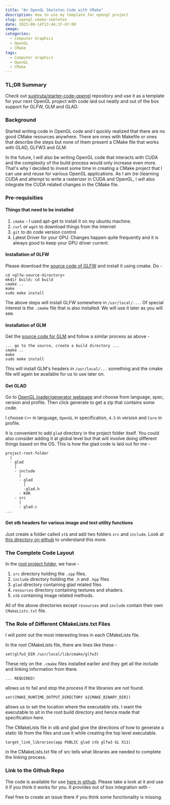 ```yaml
---
title: "An OpenGL Skeleton Code with CMake"
description: How to use my template for opengl project
slug: opengl-cmake-skeleton
date: 2023-08-14T13:44:37-07:00
image: 
categories:
  - Computer Graphics
  - OpenGL
  - CMake
tags:
  - Computer Graphics
  - OpenGL
  - CMake
---
```


### TL;DR Summary

Check out [sushruta/starter-code-opengl](https://github.com/sushruta/starter-code-opengl) repository and use it as a template for your next OpenGL project with code laid out neatly and out of the box support for GLFW, GLM and GLAD.

### Background

Started writing code in OpenGL code and I quickly realized that there are no good CMake resources anywhere. There are ones with Makefile or ones that describe the steps but none of them present a CMake file that works with GLAD, GLFW3 and GLM.

In the future, I will also be writing OpenGL code that interacts with CUDA and the complexity of the build process would only increase even more. That's why I decided to invest some time in creating a CMake project that I can use and reuse for various OpenGL applications. As I am (re-)learning CUDA and attempt to write a rasterizer in CUDA and OpenGL, I will also integrate the CUDA related changes in the CMake file.

### Pre-requisities

#### Things that need to be installed

1. `cmake` - I used apt-get to install it on my ubuntu machine.
2. `curl` or `wget` to download things from the internet
3. `git` to do code version control
4. Latest Driver for your GPU. Changes happen quite frequently and it is always good to keep your GPU driver current.

#### Installation of GLFW

Please download the [source code of GLFW](https://www.glfw.org/download) and install it using cmake. Do -

```
cd <glfw-source-directory>
mkdir build; cd build
cmake ..
make
sudo make install
```

The above steps will install GLFW somewhere in `/usr/local/...`. Of special interest is the `.cmake` file that is also installed. We will use it later as you will see.

#### Installation of GLM

Get the [source code for GLM](https://github.com/g-truc/glm) and follow a similar process as above -

```
... go to the source, create a build directory ...
cmake ..
make
sudo make install
```

This will install GLM's headers in `/usr/local/...` something and the cmake file will again be available for us to use later on.

#### Get GLAD

Go to [OpenGL loader/generator webpage](https://glad.dav1d.de/) and choose from language, spec, version and profile. Then click generate to get a zip that contains some code.

I choose `C++` in language, `OpenGL` in specification, `4.5` in version and `Core` in profile.

It is convenient to add `glad` directory in the project folder itself. You could also consider adding it at global level but that will involve doing different things based on the OS. This is how the glad code is laid out for me -

```
project-root-folder
  |
  - glad
    |
    - include
      |
      - glad
        |
        -glad.h
      - KHR
    - src
      |
      - glad.c
...
```

#### Get stb headers for various image and text utility functions

Just create a folder called `stb` and add two folders `src` and `include`. Look at [this directory on github](https://github.com/sushruta/starter-code-opengl/tree/main/stb) to understand this more.

### The Complete Code Layout

In the [root project folder](https://github.com/sushruta/starter-code-opengl), we have -

1. `src` directory holding the `.cpp` files.
2. `include` directory holding the `.h` and `.hpp` files
3. `glad` directory containing glad related files
4. `resources` directory containing textures and shaders.
5. `stb` containing image related methods.

All of the above directories except `resources` and `include` contain their own `CMakeLists.txt` file.

### The Role of Different CMakeLists.txt Files

I will point out the most interesting lines in each CMakeLists file.

In the root CMakeLists file, there are lines like these -

```
set(glfw3_DIR /usr/local/lib/cmake/glfw3)
```

These rely on the `.cmake` files installed earlier and they get all the include and linking information from there.

```
... REQUIRED)
```

allows us to fail and stop the process if the libraries are not found.

```
set(CMAKE_RUNTIME_OUTPUT_DIRECTORY ${CMAKE_BINARY_DIR})
```

allows us to set the location where the executable sits. I want the executable to sit in the root build directory and hence made that specification here.

The CMakeLists file in stb and glad give the directions of how to generate a static lib from the files and use it while creating the top level executable.

```
target_link_libraries(app PUBLIC glad stb glfw3 GL X11)
```

in the CMakeLists.txt file of src tells what libraries are needed to complete the linking process.

### Link to the Github Repo

The code is available for use [here in github](https://github.com/sushruta/starter-code-opengl). Please take a look at it and use it if you think it works for you. It provides out of box integration with -

Feel free to create an issue there if you think some functionality is missing.
